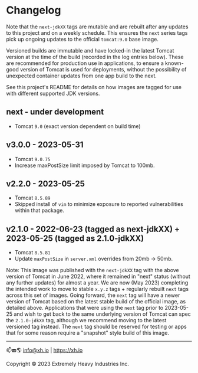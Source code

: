 # Changelog

Note that the `next-jdkXX` tags are mutable and are rebuilt after any updates to this project and on a weekly schedule.
This ensures the `next` series tags pick up ongoing updates to the official `tomcat:9.0` base image.

Versioned builds are immutable and have locked-in the latest Tomcat version at the time of the build (recorded in the
log entries below). These are recommended for production use in applications, to ensure a known-good version of Tomcat
is used for deployments, without the possibility of unexpected container updates from one app build to the next.

See this project's README for details on how images are tagged for use with different supported JDK versions.

## next - under development

* Tomcat `9.0` (exact version dependent on build time)

## v3.0.0 - 2023-05-31

* Tomcat `9.0.75`
* Increase maxPostSize limit imposed by Tomcat to 100mb.

## v2.2.0 - 2023-05-25

* Tomcat `8.5.89`
* Skipped install of `vim` to minimize exposure to reported vulnerabilities within that package.

## v2.1.0 - 2022-06-23 (tagged as next-jdkXX) + 2023-05-25 (tagged as 2.1.0-jdkXX)

* Tomcat `8.5.81`
* Update `maxPostSize` in `server.xml` overrides from 20mb -> 50mb.

Note: This image was published with the `next-jdkXX` tag with the above version of Tomcat in June 2022, where it
remained in "next" status (without any further updates) for almost a year. We are now (May 2023) completing the intended
work to move to stable `x.y.z` tags + regularly rebuilt `next` tags across this set of images. Going forward, the `next`
tag will have a newer version of Tomcat based on the latest stable build of the official image, as detailed above.
Applications that were using the `next` tag prior to 2023-05-25 and wish to get back to the same underlying version
of Tomcat can spec the `2.1.0-jdkXX` tag, although we recommend moving to the latest versioned tag instead. The `next`
tag should be reserved for testing or apps that for some reason require a "snapshot" style build of this image.


------------------------------------------

📫☎️🌎 info@xh.io | <https://xh.io>

Copyright © 2023 Extremely Heavy Industries Inc.
